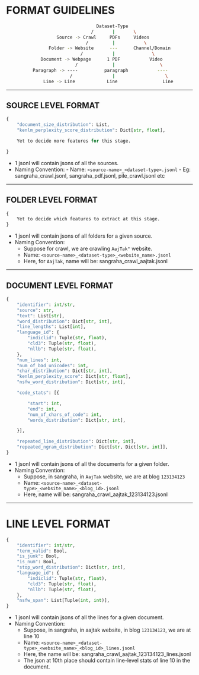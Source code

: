 
# FORMAT GUIDELINES

```bash
                                  Dataset-Type
                                /       |       \
                   Source -> Crawl     PDFs     Videos
                              /         |           \
                Folder -> Website      ---      Channel/Domain
                            /           |              \
             Document -> Webpage      1 PDF           Video
                          /             |                 \
          Paragraph -> ----          paragraph           ----
                        /               |                   \
              Line -> Line            Line                 Line
```
--------------------------------------------------------------------------------------------------------------------------------------------------------------------------------------

## SOURCE LEVEL FORMAT

```python
{
    "document_size_distribution": List,
    "kenlm_perplexity_score_distribution": Dict[str, float],

    Yet to decide more features for this stage.

}
```

- 1 jsonl will contain jsons of all the sources.
- Naming Convention:
        - Name: `<source-name>_<dataset-type>.jsonl`
        - Eg: sangraha_crawl.jsonl, sangraha_pdf.jsonl, pile_crawl.jsonl etc

--------------------------------------------------------------------------------------------------------------------------------------------------------------------------------------

## FOLDER LEVEL FORMAT

```python
{
    Yet to decide which features to extract at this stage.
}
```

- 1 jsonl will contain jsons of all folders for a given source.
- Naming Convention:
    - Suppose for crawl, we are crawling `AajTak"` website.
    - Name: `<source-name>_<dataset-type>_<website_name>.jsonl`
    - Here, for `AajTak`, name will be: sangraha_crawl_aajtak.jsonl

--------------------------------------------------------------------------------------------------------------------------------------------------------------------------------------

## DOCUMENT LEVEL FORMAT

```python
{   
    "identifier": int/str,                                                      # A random set of numbers. Yet to decide how to implement identifiers.
    "source": str,                                                              # URL of source data.
    "text": List[str],                                                          # A list of lines present in the document. Line is defined as a sequence terminating with either a "\n" or terminal punctuation.
    "word_distribution": Dict[str, int],                                        # Occurence frequency of each word in the document.
    "line_lengths": List[int],                                                  # In characters, words or bytes?
    "language_id": {
        "indiclid": Tuple(str, float),                                          # Tuple of language detected and its confidence by IndicLID.
        "cld3": Tuple(str, float),                                              # Tuple of language detected and its confidence by cld3.
        "nllb": Tuple(str, float),                                              # Tuple of language detected and its confidence by NLLB.
    },
    "num_lines": int,                                                           # No. of lines in the document.
    "num_of_bad_unicodes": int,                                                 # Optional - No.of bad unicode characters present in the dataset.
    "char_distribution": Dict[str, int],                                        # Occurence frequency of each character in the document.
    "kenlm_perplexity_score": Dict[str, float],                                 # perplexity scores from multiple LMs.
    "nsfw_word_distribution": Dict[str, int],                                   # Occurence frequency of each NSFW words in the document.

    "code_stats": [{                                                            # List[Dict] - List of code spans present in the document along with some features of each code span.

        "start": int,                                                           # start index of the code span detected by regex.
        "end": int,                                                             # end index of the code span detected by regex.
        "num_of_chars_of_code": int,                                            # no.of chars present in the code span.
        "words_distribution": Dict[str, int],                                   # Occurence frequency of each word in the code span.

    }],

    "repeated_line_distribution": Dict[str, int],                               # Occurence frequency of each line in the document.
    "repeated_ngram_distribution": Dict[str, Dict[str, int]],                   # Occurence frequency of each ngram in the document.
}
```

- 1 jsonl will contain jsons of all the documents for a given folder.
- Naming Convention:
    - Suppose, in sangraha, in `AajTak` website, we are at blog `123134123`
    - Name: `<source-name>_<dataset-type>_<website_name>_<blog_id>.jsonl`
    - Here, name will be: sangraha_crawl_aajtak_123134123.jsonl

--------------------------------------------------------------------------------------------------------------------------------------------------------------------------------------

# LINE LEVEL FORMAT

```python
{
    "identifier": int/str,                                                      # A random set of numbers. Yet to decide how to implement identifiers.
    "term_valid": Bool,                                                         # Whether the line is ending with a terminal punctuation.
    "is_junk": Bool,                                                            # Whether the line is junk or not.
    "is_num": Bool,                                                             # Whether the line contains only numbers or not.
    "stop_word_distribution": Dict[str, int],                                   # A Dictionary of stop words and their occurence frequency.
    "language_id": {
        "indiclid": Tuple(str, float),                                          # Tuple of language detected and its confidence by IndicLID.
        "cld3": Tuple(str, float),                                              # Tuple of language detected and its confidence by IndicLID.
        "nllb": Tuple(str, float),                                              # Tuple of language detected and its confidence by IndicLID.
    },
    "nsfw_span": List[Tuple(int, int)],                                         # A list of tuples each containing the start and end indices of each NSFW span.
}
```

- 1 jsonl will contain jsons of all the lines for a given document.
- Naming Convention:
    - Suppose, in sangraha, in aajtak website, in blog `123134123`, we are at line 10
    - Name: `<source-name>_<dataset-type>_<website_name>_<blog_id>_lines.jsonl`
    - Here, the name will be: sangraha_crawl_aajtak_123134123_lines.jsonl
    - The json at 10th place should contain line-level stats of line 10 in the document.